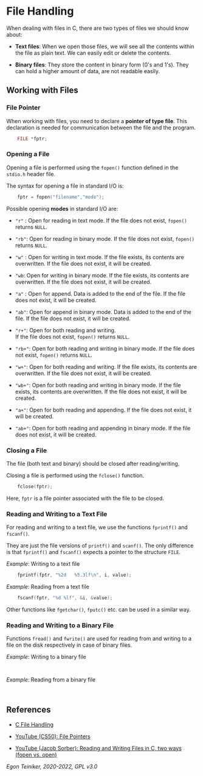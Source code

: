 # File Handling

When dealing with files in C, there are two types of files we should know about:

* **Text files**: 
    When we open those files, we will see all the contents within the file as plain text. We can easily edit or delete the contents.

* **Binary files**:
    They store the content in binary form (0's and 1's).
    They can hold a higher amount of data, are not readable easily.


## Working with Files

### File Pointer
When working with files, you need to declare a **pointer of type file**. This declaration is needed for communication between the file and the program.
```C
    FILE *fptr;
```

### Opening a File 

Opening a file is performed using the `fopen()` function defined in the `stdio.h` header file.

The syntax for opening a file in standard I/O is:
```C
    fptr = fopen("filename","mode");
```

Possible opening **modes** in standard I/O are:

* `"r"` : Open for reading in text mode.
    If the file does not exist, `fopen()` returns `NULL`.

* `"rb"`: Open for reading in binary mode.
    If the file does not exist, `fopen()` returns `NULL`.

* `"w"` : Open for writing in text mode. 
    If the file exists, its contents are overwritten. If the file does not exist, it will be created.

* `"wb`: Open for writing in binary mode.
    If the file exists, its contents are overwritten. If the file does not exist, it will be created.

* `"a"` : Open for append. Data is added to the end of the file.
    If the file does not exist, it will be created.

* `"ab"`: Open for append in binary mode. Data is added to the end of the file.
    If the file does not exist, it will be created.

* `"r+"`: Open for both reading and writing.    
    If the file does not exist, `fopen()` returns `NULL`.

* `"rb+"`: Open for both reading and writing in binary mode.
    If the file does not exist, `fopen()` returns `NULL`.

* `"w+"`: Open for both reading and writing.
    If the file exists, its contents are overwritten. If the file does not exist, it will be created.

* `"wb+"`: Open for both reading and writing in binary mode.
    If the file exists, its contents are overwritten. If the file does not exist, it will be created.

* `"a+"`: Open for both reading and appending.
    If the file does not exist, it will be created.

* `"ab+"`: Open for both reading and appending in binary mode.
    If the file does not exist, it will be created.


### Closing a File
The file (both text and binary) should be closed after reading/writing.

Closing a file is performed using the `fclose()` function.
```C
    fclose(fptr);
```
Here, `fptr` is a file pointer associated with the file to be closed.


### Reading and Writing to a Text File

For reading and writing to a text file, we use the functions `fprintf()` and `fscanf()`.

They are just the file versions of `printf()` and `scanf()`. 
The only difference is that `fprintf()` and `fscanf()` expects a pointer to the structure `FILE`.

_Example_: Writing to a text file
```C
    fprintf(fptr, "%2d   %5.3lf\n", i, value);
```

_Example_: Reading from a text file
```C
    fscanf(fptr, "%d %lf", &i, &value);
```

Other functions like `fgetchar()`, `fputc()` etc. can be used in a similar way.


### Reading and Writing to a Binary File

Functions `fread()` and `fwrite()` are used for reading from and writing to a file on the disk respectively in case of binary files.

_Example_: Writing to a binary file
```C
    
```

_Example_: Reading from a binary file
```C
    
```








## References

* [C File Handling](https://www.programiz.com/c-programming/c-file-input-output)

* [YouTube (CS50): File Pointers](https://youtu.be/bOF-SpEAYgk)

* [YouTube (Jacob Sorber): Reading and Writing Files in C, two ways (fopen vs. open)](https://youtu.be/BQJBe4IbsvQ)

*Egon Teiniker, 2020-2022, GPL v3.0* 